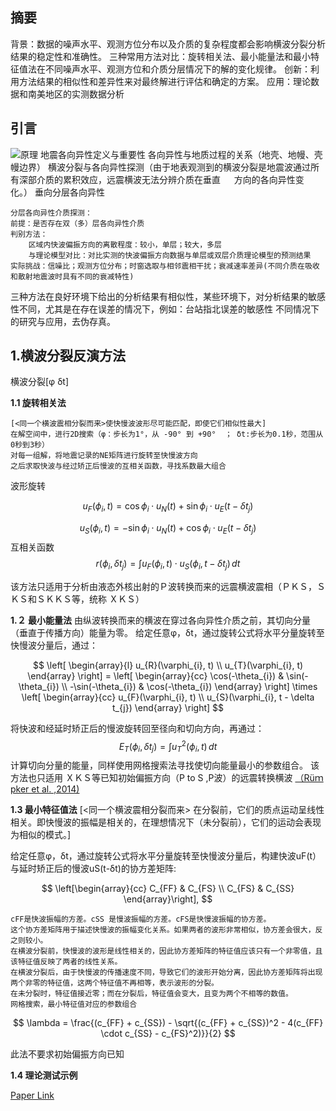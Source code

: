 ## 摘要  
背景：数据的噪声水平、观测方位分布以及介质的复杂程度都会影响横波分裂分析结果的稳定性和准确性。
三种常用方法对比：旋转相关法、最小能量法和最小特征值法在不同噪声水平、观测方位和介质分层情况下的解的变化规律。
创新：利用方法结果的相似性和差异性来对最终解进行评估和确定的方案。
应用：理论数据和南美地区的实测数据分析

## 引言
![原理](https://github.com/user-attachments/assets/9152238a-9adc-43d3-8cb8-ca6bfce65e03)
地震各向异性定义与重要性
各向异性与地质过程的关系（地壳、地幔、壳幔边界）
横波分裂与各向异性探测（由于地表观测到的横波分裂是地震波通过所有深部介质的累积效应，远震横波无法分辨介质在垂直 
&emsp; 方向的各向异性变化。）
垂向分层各向异性

```
分层各向异性介质探测：
前提：是否存在双（多）层各向异性介质
判别方法：
    区域内快波偏振方向的离散程度：较小，单层；较大，多层
    与理论模型对比：对比实测的快波偏振方向数据与单层或双层介质理论模型的预测结果
实际挑战：信噪比；观测方位分布；时窗选取与相邻震相干扰；衰减速率差异(不同介质在吸收和散射地震波时具有不同的衰减特性)
```
三种方法在良好环境下给出的分析结果有相似性，某些环境下，对分析结果的敏感性不同，尤其是在存在误差的情况下，例如：台站指北误差的敏感性
不同情况下的研究与应用，去伪存真。

##  1.横波分裂反演方法
横波分裂[φ δt]

**1.1  旋转相关法**
```
[<同一个横波震相分裂而来>使快慢波波形尽可能匹配，即使它们相似性最大]
在解空间中，进行2D搜索（φ：步长为1°，从 -90° 到 +90°  ； δt:步长为0.1秒，范围从0秒到3秒）
对每一组解，将地震记录的NE矩阵进行旋转至快慢波方向
之后求取快波与经过矫正后慢波的互相关函数，寻找系数最大组合
```
波形旋转

$$
u_F(\phi_i, t) = \cos\phi_i \cdot u_N(t) + \sin\phi_i \cdot u_E(t - \delta t_j)
$$

$$
u_S(\phi_i, t) = -\sin\phi_i \cdot u_N(t) + \cos\phi_i \cdot u_E(t - \delta t_j)
$$
互相关函数
$$
r(\phi_i, \delta t_j) = \int u_F(\phi_i, t) \cdot u_S(\phi_i, t - \delta t_j) \, dt
$$

该方法只适用于分析由液态外核出射的Ｐ波转换而来的远震横波震相（ＰＫＳ，ＳＫＳ和ＳＫＫＳ等，统称 ＸＫＳ）

**1.２ 最小能量法**
由纵波转换而来的横波在穿过各向异性介质之前，其切向分量（垂直于传播方向）能量为零。
给定任意φ，δt，通过旋转公式将水平分量旋转至快慢波分量后，通过：

$$
\left[
\begin{array}{l}
u_{R}(\varphi_{i}, t) \\
u_{T}(\varphi_{i}, t)
\end{array}
\right] =
\left[
\begin{array}{cc}
\cos(-\theta_{i}) & \sin(-\theta_{i}) \\
-\sin(-\theta_{i}) & \cos(-\theta_{i})
\end{array}
\right]
\times
\left[
\begin{array}{cc}
u_{F}(\varphi_{i}, t) \\
u_{S}(\varphi_{i}, t - \delta t_{j})
\end{array}
\right]
$$

将快波和经延时矫正后的慢波旋转回至径向和切向方向，再通过：
$$
E_T(\phi_i, \delta t_j) = \int u_T^2(\phi_i, t) \, dt
$$
计算切向分量的能量，同样使用网格搜索法寻找使切向能量最小的参数组合。
该方法也只适用 ＸＫＳ等已知初始偏振方向（P to S ,P波）的远震转换横波 [（Rüｍpker et al. ,2014)](https://academic.oup.com/gji/article/199/1/146/722045)

 **1.3 最小特征值法**
[<同一个横波震相分裂而来> 在分裂前，它们的质点运动呈线性相关。即快慢波的振幅是相关的，在理想情况下（未分裂前），它们的运动会表现为相似的模式。]

给定任意φ，δt，通过旋转公式将水平分量旋转至快慢波分量后，构建快波uF(t）与延时矫正后的慢波uS(t-δt)的协方差矩阵:

$$
\left[\begin{array}{cc}
C_{FF} & C_{FS} \\
C_{FS} & C_{SS}
\end{array}\right],
$$

```
cFF是快波振幅的方差。cSS 是慢波振幅的方差。cFS是快慢波振幅的协方差。
这个协方差矩阵用于描述快慢波的振幅变化关系。如果两者的波形非常相似，协方差会很大，反之则较小。
在横波分裂前，快慢波的波形是线性相关的，因此协方差矩阵的特征值应该只有一个非零值，且该特征值反映了两者的线性关系。
在横波分裂后，由于快慢波的传播速度不同，导致它们的波形开始分离，因此协方差矩阵将出现两个非零的特征值，这两个特征值不再相等，表示波形的分裂。
在未分裂时，特征值接近零；而在分裂后，特征值会变大，且变为两个不相等的数值。
网格搜索，最小特征值对应的参数组合
```

$$
\lambda = \frac{(c_{FF} + c_{SS}) - \sqrt{(c_{FF} + c_{SS})^2 - 4(c_{FF} \cdot c_{SS} - c_{FS}^2)}}{2}
$$

此法不要求初始偏振方向已知

**1.4 理论测试示例**










[Paper Link](http://www.geophy.cn/article/doi/10.6038/cjg2022Q0363?viewType=HTML)